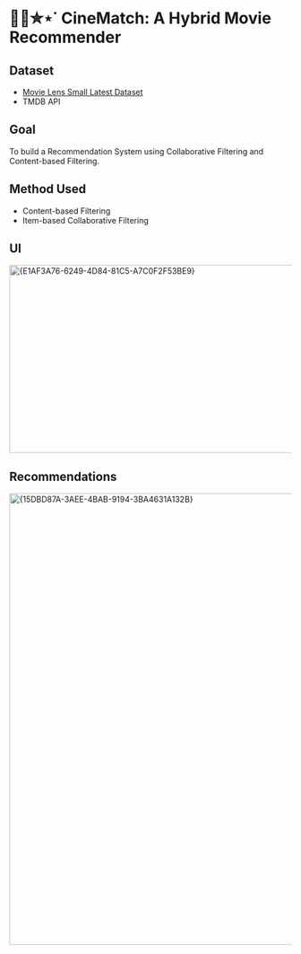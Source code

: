 <h1> 🍿🎥✮⋆˙ CineMatch: A Hybrid Movie Recommender </h1>

## Dataset
  - [Movie Lens Small Latest Dataset](https://www.kaggle.com/datasets/shubhammehta21/movie-lens-small-latest-dataset)
  - TMDB API

## Goal
To build a Recommendation System using Collaborative Filtering and Content-based Filtering.

## Method Used
- Content-based Filtering
- Item-based Collaborative Filtering

## UI
<img width="1254" height="335" alt="{E1AF3A76-6249-4D84-81C5-A7C0F2F53BE9}" src="https://github.com/user-attachments/assets/dd90e025-93ed-439d-be3e-9a9a0982e05f" />

## Recommendations
<img width="1769" height="805" alt="{15DBD87A-3AEE-4BAB-9194-3BA4631A132B}" src="https://github.com/user-attachments/assets/f8b75487-e17e-43ff-8925-3e8b9c73a22f" />
